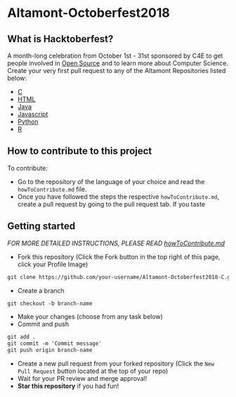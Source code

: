 # Altamont-Octoberfest2018

## What is Hacktoberfest?
A month-long celebration from October 1st - 31st sponsored by C4E to get people involved in [Open Source](https://github.com/open-source) and to learn more about Computer Science. Create your very first pull request to any of the Altamont Repositories listed below:

* [C](https://github.com/DJN1/Altamont-Octoberfest2018-C)
* [HTML](https://github.com/Dino11223567/Altamont-Hacktoberfest-2018-HTML)
* [Java](#)
* [Javascript](#)
* [Python](https://github.com/mamurray318/Altamont-Hacktoberfest-2018-Python)
* [R](https://github.com/DJN1/Altamont-Hacktoberfest2018-R)

## How to contribute to this project
To contribute:

* Go to the repository of the language of your choice and read the `howToContribute.md` file.
* Once you have followed the steps the respective `howToContribute.md`, create a pull request by going to the pull request tab. If you taste

## Getting started

*FOR MORE DETAILED INSTRUCTIONS,  PLEASE READ [howToContribute.md](https://github.com/DJN1/Altamont-Hacktoberfest2018-C/blob/master/howToContribute.md)*

* Fork this repository (Click the Fork button in the top right of this page, click your Profile Image)

```markdown
git clone https://github.com/your-username/Altamont-Octoberfest2018-C.git
```

* Create a branch

```markdown
git checkout -b branch-name
```

* Make your changes (choose from any task below)
* Commit and push

```markdown
git add .
git commit -m 'Commit message'
git push origin branch-name
```

* Create a new pull request from your forked repository (Click the `New Pull Request` button located at the top of your repo)
* Wait for your PR review and merge approval!
* __Star this repository__ if you had fun!




